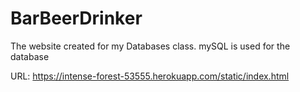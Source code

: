# BarBeerDrinker
The website created for my Databases class. mySQL is used for the database

URL: https://intense-forest-53555.herokuapp.com/static/index.html
